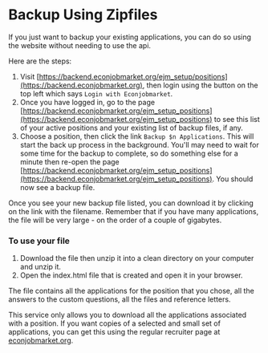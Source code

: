 # Backup Using Zipfiles

If you just want to backup your existing applications, you can do so using the website without needing to use the api.


Here are the steps:

1. Visit [https://backend.econjobmarket.org/ejm_setup/positions](https://backend.econjobmarket.org), then login using the button on the top left which says `Login with Econjobmarket`.
1. Once you have logged in, go to the page [https://backend.econjobmarket.org/ejm_setup_positions](https://backend.econjobmarket.org/ejm_setup_positions) to see this list of your active positions and your existing list of backup files, if any.
1. Choose a position, then click the link  `Backup $n Applications`.  This will start the back up process in the background.  You'll may need to wait for some time for the backup to complete, so do something else for a minute then re-open the page [https://backend.econjobmarket.org/ejm_setup_positions](https://backend.econjobmarket.org/ejm_setup_positions).  You should now see a backup file.
 

Once you see your new backup file listed, you can download it by clicking on the link with the filename.  Remember that if you have many applications, the file will be very large - on the order of a couple of gigabytes.


### To use your file

1. Download the file then unzip it into a clean directory on your computer and unzip it.
1. Open the index.html file that is created and open it in your browser.


The file contains all the applications for the position that you chose, all the answers to the custom questions, all the files and reference letters.


This service only allows you to download all the applications associated with a position.  If you want copies of a selected and small set of applications, you can get this using the regular recruiter page at [econjobmarket.org](https://econjobmarket.org).